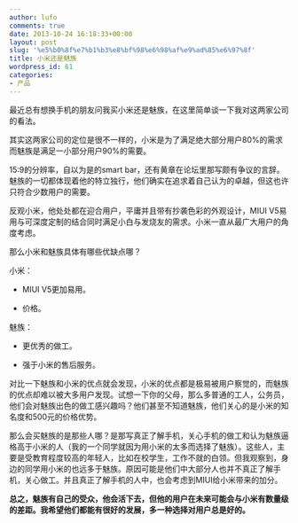 ```yaml
---
author: lufo
comments: true
date: 2013-10-24 16:18:33+00:00
layout: post
slug: '%e5%b0%8f%e7%b1%b3%e8%bf%98%e6%98%af%e9%ad%85%e6%97%8f'
title: 小米还是魅族
wordpress_id: 61
categories:
- 产品
---
```


最近总有想换手机的朋友问我买小米还是魅族，在这里简单谈一下我对这两家公司的看法。

其实这两家公司的定位是很不一样的，小米是为了满足绝大部分用户80%的需求而魅族是满足一小部分用户90%的需要。

15:9的分辨率，自以为是的smart bar，还有黄章在论坛里那写颇有争议的言辞。魅族的一切都体现着他的特立独行，他们确实在追求着自己认为的卓越，但这也许只符合少数用户的需要。

反观小米，他处处都在迎合用户，平庸并且带有抄袭色彩的外观设计，MIUI V5易用与可深度定制的结合同时满足小白与发烧友的需求。小米一直从最广大用户的角度考虑。

那么小米和魅族具体有哪些优缺点哪？

小米：



	
  * MIUI V5更加易用。

	
  * 价格。


魅族：



	
  * 更优秀的做工。

	
  * 强于小米的售后服务。


对比一下魅族和小米的优点就会发现，小米的优点都是极易被用户察觉的，而魅族的优点却难以被大多用户发现。试想一下你的父母，那么多普通的工人，公务员，他们会对魅族出色的做工感兴趣吗？他们甚至不知道魅族，他们关心的是小米的知名度和500元的价格优势。

那么会买魅族的是那些人哪？是那写真正了解手机，关心手机的做工和认为魅族逼格高于小米的人（我的一个同学就因为用小米的太多而选择了魅族）。这些人，主要是受教育程度较高的年轻人，比如在校学生，工作不就的白领。但我观察到，身边的同学用小米的也远多于魅族。原因可能是他们中大部分人也并不真正了解手机，关心做工。并且真正了解手机的人中，也会考虑到MIUI给小米带来的加分。

**总之，魅族有自己的受众，他会活下去，但他的用户在未来可能会与小米有数量级的差距。我希望他们都能有很好的发展，多一种选择对用户总是好的。**
